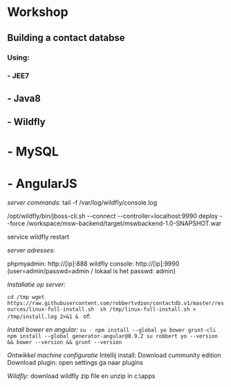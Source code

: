 Workshop
=======
 
Building a contact databse
-----------
 
### Using:
### - JEE7
## - Java8
## - Wildfly
# - MySQL
# - AngularJS


*server commands:*
tail -f /var/log/wildfly/console.log
  
/opt/wildfly/bin/jboss-cli.sh --connect --controller=localhost:9990
deploy --force /workspace/msw-backend/target/mswbackend-1.0-SNAPSHOT.war  
  
service wildfly restart
  
*server adresses:*
  
phpmyadmin: http://[ip]:888
wildfly console: http://[ip]:9990  (user=admin/passwd=admin /  lokaal is het passwd: admin)
  
  
*Installatie op server:*
  
`cd /tmp
wget https://raw.githubusercontent.com/robbertvdzon/contactdb.v1/master/resources/linux-full-install.sh 
sh /tmp/linux-full-install.sh > /tmp/install.log 2>&1 & `
of:
  
*Install bower en angular:*
`su -
npm install --global yo bower grunt-cli
npm install --global generator-angular@0.9.2
su robbert
yo --version && bower --version && grunt --version`
  
  
*Ontwikkel machine configuratie*
Intellij install:
Download cummunity edition
Download plugin:
open settings
ga naar plugins
  
  
*Wildfly:*
download wildfly zip file en unzip in c:\apps


